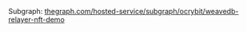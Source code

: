 Subgraph: [thegraph.com/hosted-service/subgraph/ocrybit/weavedb-relayer-nft-demo](https://thegraph.com/hosted-service/subgraph/ocrybit/weavedb-relayer-nft-demo)
